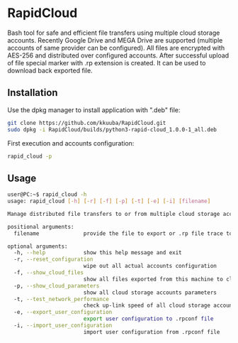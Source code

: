 # RapidCloud

Bash tool for safe and efficient file transfers using multiple cloud storage accounts.
Recently Google Drive and MEGA Drive are supported (multiple accounts of same provider can be configured).
All files are encrypted with AES-256 and distributed over configured accounts. After successful upload of file special
marker with .rp extension is created. It can be used to download back exported file. 

## Installation

Use the dpkg manager to install application with ".deb" file:

```bash
git clone https://github.com/kkuuba/RapidCloud.git
sudo dpkg -i RapidCloud/builds/python3-rapid-cloud_1.0.0-1_all.deb
```
First execution and accounts configuration:
```bash
rapid_cloud -p
```
## Usage

```bash
user@PC:~$ rapid_cloud -h
usage: rapid_cloud [-h] [-r] [-f] [-p] [-t] [-e] [-i] [filename]

Manage distributed file transfers to or from multiple cloud storage accounts using AES-256 fragments encryption

positional arguments:
  filename              provide the file to export or .rp file trace to import data from cloud storage

optional arguments:
  -h, --help            show this help message and exit
  -r, --reset_configuration
                        wipe out all actual accounts configuration
  -f, --show_cloud_files
                        show all files exported from this machine to cloud storage
  -p, --show_cloud_parameters
                        show all cloud storage accounts parameters
  -t, --test_network_performance
                        check up-link speed of all cloud storage accounts
  -e, --export_user_configuration
                        export user configuration to .rpconf file
  -i, --import_user_configuration
                        import user configuration from .rpconf file
```

